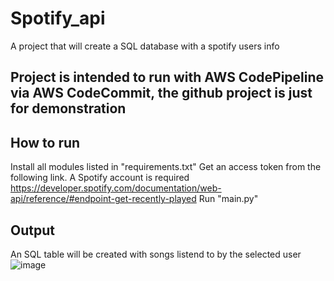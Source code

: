 # Spotify_api
A project that will create a SQL database with a spotify users info

## Project is intended to run with AWS CodePipeline via AWS CodeCommit, the github project is just for demonstration

## How to run
Install all modules listed in "requirements.txt"
Get an access token from the following link. A Spotify account is required
https://developer.spotify.com/documentation/web-api/reference/#endpoint-get-recently-played
Run "main.py"

## Output
An SQL table will be created with songs listend to by the selected user
![image](https://user-images.githubusercontent.com/62589777/132458923-ad8fd4db-f347-4a37-b85f-4d7736c31357.png)

